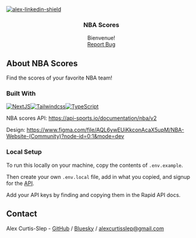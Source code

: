 [![alex-linkedin-shield]][alex-linkedin-url]

<div align="center">
  <h3 align="center">NBA Scores</h3>

   <p align="center">
    Bienvenue! 
    <br />
    <a href="https://github.com/AlexVCS/nba-scores/issues/new">Report Bug</a>
  </p>
</div>

## About NBA Scores

Find the scores of your favorite NBA team!

### Built With

[![NextJS]][Next-url][![Tailwindcss]][Tailwind-url][![TypeScript]][Typescript-url]

<!-- [![NPM]][NPM-url] -->

NBA scores API:
https://api-sports.io/documentation/nba/v2

Design: https://www.figma.com/file/AQL6ywEUiKkconAcaX5upM/NBA-Website-(Community)?node-id=0:1&mode=dev

### Local Setup

To run this locally on your machine, copy the contents of `.env.example`.

Then create your own `.env.local` file, add in what you copied, and signup for the [API](https://rapidapi.com/api-sports/api/api-nba/).

Add your API keys by finding and copying them in the Rapid API docs.

<!-- ### Mimic an API Response

If you'd like to see what the scores UI looks like without signing up for the API, or test the view in dev mode, here's how:

In `app/components/Scores.tsx`, comment out the last line of the useEffect function where fetchData is called:

```ts
  useEffect(() => {
    async function fetchData() {
  // useEffect redacted for brevity
  // fetchData();
  }, [dateSelected]);
```

Then scroll down or use the find function to get to where you find `gameData?.map`. Change `gameData` to `devModeData`, like so:

```ts
 {devModeData?.map((game) => {
        return // inner map function logic)
})}
```

After you make these changes and run the app with `npm run dev`, you'll be using `exampleResponse.json` as your data instead of making a call to the API. -->

## Contact

Alex Curtis-Slep - [GitHub](https://github.com/AlexVCS) / [Bluesky](https://bsky.app/profile/alexcurtisslep.bsky.social) / alexcurtisslep@gmail.com

[alex-linkedin-shield]: https://img.shields.io/badge/-Alex's_LinkedIn-black.svg?style=for-the-badge&logo=linkedin&colorB=555
[alex-linkedin-url]: https://www.linkedin.com/in/alexcurtisslep/
[React.js]: https://img.shields.io/badge/React-20232A?style=for-the-badge&logo=react&logoColor=61DAFB
[React-url]: https://reactjs.org/
[Tailwindcss]: https://img.shields.io/badge/Tailwind_CSS-38B2AC?style=for-the-badge&logo=tailwind-css&logoColor=white
[Tailwind-url]: https://tailwindcss.com/
[NextJS]: https://img.shields.io/badge/Next-black?style=for-the-badge&logo=next.js&logoColor=white
[Next-url]: https://nextjs.org/
[Typescript]: https://img.shields.io/badge/typescript-%23007ACC.svg?style=for-the-badge&logo=typescript&logoColor=white
[Typescript-url]: https://www.typescriptlang.org/

